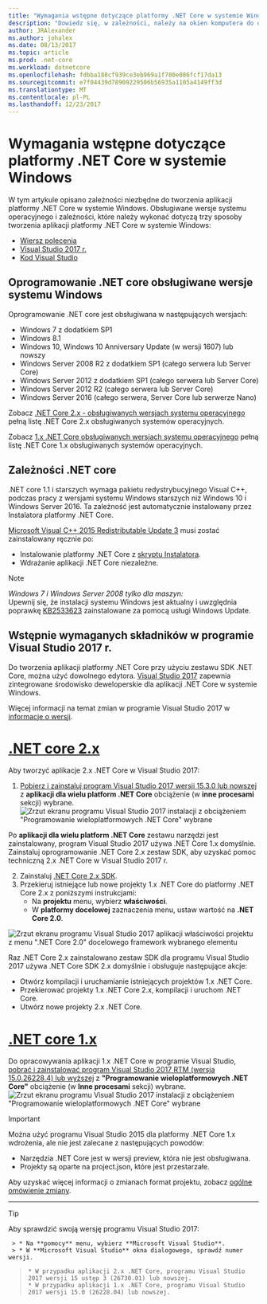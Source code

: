 ```yaml
---
title: "Wymagania wstępne dotyczące platformy .NET Core w systemie Windows"
description: "Dowiedz się, w zależności, należy na okien komputera do opracowywania i uruchamiania aplikacji .NET Core."
author: JRAlexander
ms.author: johalex
ms.date: 08/13/2017
ms.topic: article
ms.prod: .net-core
ms.workload: dotnetcore
ms.openlocfilehash: fdbba188cf939ce3eb969a1f780e086fcf17da13
ms.sourcegitcommit: e7f04439d78909229506b56935a1105a4149ff3d
ms.translationtype: MT
ms.contentlocale: pl-PL
ms.lasthandoff: 12/23/2017
---
```

# <a name="prerequisites-for-net-core-on-windows"></a>Wymagania wstępne dotyczące platformy .NET Core w systemie Windows

W tym artykule opisano zależności niezbędne do tworzenia aplikacji platformy .NET Core w systemie Windows. Obsługiwane wersje systemu operacyjnego i zależności, które należy wykonać dotyczą trzy sposoby tworzenia aplikacji platformy .NET Core w systemie Windows:

* [Wiersz polecenia](tutorials/using-with-xplat-cli.md)
* [Visual Studio 2017 r.](https://www.visualstudio.com/downloads/)
* [Kod Visual Studio](https://code.visualstudio.com/)

## <a name="net-core-supported-windows-versions"></a>Oprogramowanie .NET core obsługiwane wersje systemu Windows

Oprogramowanie .NET core jest obsługiwana w następujących wersjach:

* Windows 7 z dodatkiem SP1
* Windows 8.1
* Windows 10, Windows 10 Anniversary Update (w wersji 1607) lub nowszy
* Windows Server 2008 R2 z dodatkiem SP1 (całego serwera lub Server Core)
* Windows Server 2012 z dodatkiem SP1 (całego serwera lub Server Core)
* Windows Server 2012 R2 (całego serwera lub Server Core)
* Windows Server 2016 (całego serwera, Server Core lub serwerze Nano)

Zobacz [.NET Core 2.x - obsługiwanych wersjach systemu operacyjnego](https://github.com/dotnet/core/blob/master/release-notes/2.0/2.0-supported-os.md) pełną listę .NET Core 2.x obsługiwanych systemów operacyjnych.

Zobacz [1.x .NET Core obsługiwanych wersjach systemu operacyjnego](https://github.com/dotnet/core/blob/master/release-notes/1.0/1.0-supported-os.md) pełną listę .NET Core 1.x obsługiwanych systemów operacyjnych.

## <a name="net-core-dependencies"></a>Zależności .NET core

.NET core 1.1 i starszych wymaga pakietu redystrybucyjnego Visual C++, podczas pracy z wersjami systemu Windows starszych niż Windows 10 i Windows Server 2016. Ta zależność jest automatycznie instalowany przez Instalatora platformy .NET Core.

[Microsoft Visual C++ 2015 Redistributable Update 3](https://www.microsoft.com/download/details.aspx?id=52685) musi zostać zainstalowany ręcznie po:

   * Instalowanie platformy .NET Core z [skryptu Instalatora](./tools/dotnet-install-script.md).
   * Wdrażanie aplikacji .NET Core niezależne.

> [!NOTE]
> <em>Windows 7 i Windows Server 2008 tylko dla maszyn:</em><br>
> Upewnij się, że instalacji systemu Windows jest aktualny i uwzględnia poprawkę [KB2533623](https://support.microsoft.com/help/2533623) zainstalowane za pomocą usługi Windows Update.

## <a name="prerequisites-with-visual-studio-2017"></a>Wstępnie wymaganych składników w programie Visual Studio 2017 r.

Do tworzenia aplikacji platformy .NET Core przy użyciu zestawu SDK .NET Core, można użyć dowolnego edytora.  [Visual Studio 2017](#visual-studio-2017) zapewnia zintegrowane środowisko deweloperskie dla aplikacji .NET Core w systemie Windows.

Więcej informacji na temat zmian w programie Visual Studio 2017 w [informacje o wersji](https://www.visualstudio.com/news/releasenotes/vs2017-relnotes).
# <a name="net-core-2xtabnetcore2x"></a>[.NET core 2.x](#tab/netcore2x)

Aby tworzyć aplikacje 2.x .NET Core w Visual Studio 2017:

 1. [Pobierz i zainstaluj program Visual Studio 2017 wersji 15.3.0 lub nowszej](/visualstudio/install/install-visual-studio) z **aplikacji dla wielu platform .NET Core** obciążenie (w **inne procesami** sekcji) wybrane.
![Zrzut ekranu programu Visual Studio 2017 instalacji z obciążeniem "Programowanie wieloplatformowych .NET Core" wybrane](./media/windows-prerequisites/vs-15-3-workloads.jpg)

Po **aplikacji dla wielu platform .NET Core** zestawu narzędzi jest zainstalowany, program Visual Studio 2017 używa .NET Core 1.x domyślnie. Zainstaluj oprogramowanie .NET Core 2.x zestaw SDK, aby uzyskać pomoc techniczną 2.x .NET Core w Visual Studio 2017 r.

 2. Zainstaluj [.NET Core 2.x SDK](https://www.microsoft.com/net/download/core).
 3. Przekieruj istniejące lub nowe projekty 1.x .NET Core do platformy .NET Core 2.x z poniższymi instrukcjami:
    * Na **projektu** menu, wybierz **właściwości**. 
    * W **platformy docelowej** zaznaczenia menu, ustaw wartość na **.NET Core 2.0**.

![Zrzut ekranu programu Visual Studio 2017 aplikacji właściwości projektu z menu ".NET Core 2.0" docelowego framework wybranego elementu](./media/windows-prerequisites/Targeting-dotnetCore2.png)

Raz .NET Core 2.x zainstalowano zestaw SDK dla programu Visual Studio 2017 używa .NET Core SDK 2.x domyślnie i obsługuje następujące akcje:

  * Otwórz kompilacji i uruchamianie istniejących projektów 1.x .NET Core.
  * Przekierować projekty 1.x .NET Core 2.x, kompilacji i uruchom .NET Core.
  * Utwórz nowe projekty 2.x .NET Core.

# <a name="net-core-1xtabnetcore1x"></a>[.NET core 1.x](#tab/netcore1x)
Do opracowywania aplikacji 1.x .NET Core w programie Visual Studio, [pobrać i zainstalować program Visual Studio 2017 RTM (wersja 15.0.26228.4) lub wyższej](/visualstudio/install/install-visual-studio) z **"Programowanie wieloplatformowych .NET Core"** obciążenie (w  **Inne procesami** sekcji) wybrane.
![Zrzut ekranu programu Visual Studio 2017 instalacji z obciążeniem "Programowanie wieloplatformowych .NET Core" wybrane](./media/windows-prerequisites/vs_workloads.jpg)
> [!IMPORTANT]
> Można użyć programu Visual Studio 2015 dla platformy .NET Core 1.x wdrożenia, ale nie jest zalecane z następujących powodów:
  > * Narzędzia .NET Core jest w wersji preview, która nie jest obsługiwana.
  > * Projekty są oparte na project.json, które jest przestarzałe.
>
> Aby uzyskać więcej informacji o zmianach format projektu, zobacz [ogólne omówienie zmiany](./tools/cli-msbuild-architecture.md).
---

>[!TIP]
  > Aby sprawdzić swoją wersję programu Visual Studio 2017:
>
     > * Na **pomocy** menu, wybierz **Microsoft Visual Studio**.
     > * W **Microsoft Visual Studio** okna dialogowego, sprawdź numer wersji.
>     * W przypadku aplikacji 2.x .NET Core, programu Visual Studio 2017 wersji 15 ustęp 3 (26730.01) lub nowszej.
>     * W przypadku aplikacji 1.x .NET Core, programu Visual Studio 2017 wersji 15.0 (26228.04) lub nowszej.
